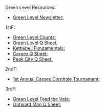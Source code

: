Green Level Resources:

- [Green Level Newsletter:](https://docs.google.com/document/d/1f3KH0OZ5c8pOk-RHKVILj98FwKeI4LoQIBA3sY5RmBI/edit?tab=t.0#heading=h.gjdgxs)

1stF:
- [Green Level Counts:](https://docs.google.com/spreadsheets/d/1YxYfx_WlaZVsKiN0OZsPUCK500tAynX3bYtyy4WiGWE/edit?gid=851496150#gid=851496150)
- [Green Level Q Sheet:](https://docs.google.com/spreadsheets/d/1iXf6IkaH3A1AlvKTKCE2nomxrmborlnpAMQKCBZ-szU/edit?gid=0#gid=0)
- [Kettlebell Fundamentals:](https://docs.google.com/document/d/1XYJ4OlHC6wnfvzfULTALUaBJk6Ka2Pa-t4WeBjb1T3A/edit?tab=t.0)
- [Carpex Q Sheet:](https://docs.google.com/spreadsheets/d/1MjgZwuKGFcbxxCzHF9_wtdMM7x78_410A8BrbedpyD8/edit?gid=0#gid=0)
- [Peak City Q Sheet:](https://docs.google.com/spreadsheets/d/13aEBXExY-04Lq8cCtnqIeOhaxSDh0CGuUPY9vrYW8Io/edit?gid=0#gid=0)
  
2ndF:
- [1st Annual Carpex Cornhole Tournament:](https://docs.google.com/spreadsheets/d/1VhIfv8nOjsvI7JuR67S2fVzhCFpBlAv629ELUYl5eNk/edit?gid=0#gid=0)
  
3rdF:
- [Green Level Feed the Vets:](https://docs.google.com/spreadsheets/d/1WokoNbw-gcMs0ho2xG4NYgEge83V1e2uQeExKYg17dU/edit?gid=1960943446#gid=1960943446)
- [Outward Man Q Sheet:](https://docs.google.com/spreadsheets/d/163q8P22Z3gDyJCcDcRJU0n3n-OQzqWpX3JhUa7ZHXDo/edit?gid=1457117850#gid=1457117850)


